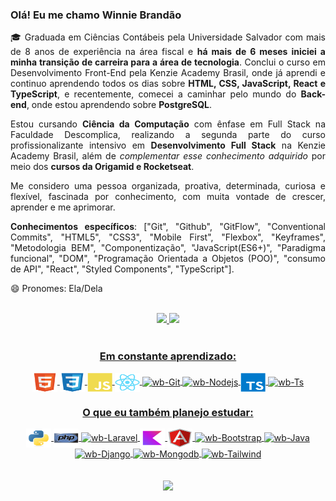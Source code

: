 ### Olá! Eu me chamo Winnie Brandão

<p align="justify">🎓 Graduada em Ciências Contábeis pela Universidade Salvador com mais de 8 anos de experiência na área fiscal e <b>há mais de 6 meses iniciei a minha transição de carreira para a área de tecnologia</b>. Conclui o curso em Desenvolvimento Front-End pela Kenzie Academy Brasil, onde já aprendi e continuo aprendendo todos os dias sobre <b>HTML, CSS, JavaScript, React e TypeScript</b>, e recentemente, comecei a caminhar pelo mundo do <b>Back-end</b>, onde estou aprendendo sobre <b>PostgreSQL</b>.</p>

<p align="justify">Estou cursando <b>Ciência da Computação</b> com ênfase em Full Stack na Faculdade Descomplica, realizando a segunda parte do curso profissionalizante intensivo em <b>Desenvolvimento Full Stack</b> na Kenzie Academy Brasil, além de <i>complementar esse conhecimento adquirido</i> por meio dos <b>cursos da Origamid e Rocketseat</b>.</p>

<p align="justify">Me considero uma pessoa organizada, proativa, determinada, curiosa e flexível, fascinada por conhecimento, com muita vontade de crescer, aprender e me aprimorar.</p>

<p align="justify"><b>Conhecimentos específicos</b>: ["Git", "Github", "GitFlow", "Conventional Commits", "HTML5", "CSS3", "Mobile First", "Flexbox", "Keyframes", "Metodologia BEM", "Componentização", "JavaScript(ES6+)", "Paradigma funcional", "DOM", "Programação Orientada a Objetos (POO)", "consumo de API", "React", "Styled Components", "TypeScript"].
</p>
<p>😄 Pronomes: Ela/Dela</p>

<br>
<div align="center">
  <a href="https://github.com/Winniebran">
  <img height="150em" src="https://github-readme-stats.vercel.app/api?username=Winniebran&show_icons=true&theme=tokyonight&include_all_commits=true&count_private=true"/>
  <img height="150em" src="https://github-readme-stats.vercel.app/api/top-langs/?username=Winniebran&layout=compact&langs_count=7&theme=tokyonight"/>
    <br>
</div>

<div style="inline-block" align="center"><br>
  <div border="none">
    <h3> Em constante aprendizado: </h3>
    <div>
      <img align="center" alt="wb-HTML" height="30" width="40" src="https://raw.githubusercontent.com/devicons/devicon/master/icons/html5/html5-original.svg">
    <img align="center" alt="wb-CSS" height="30" width="40" src="https://raw.githubusercontent.com/devicons/devicon/master/icons/css3/css3-original.svg">
    <img align="center" alt="wb-Js" height="30" width="40" src="https://raw.githubusercontent.com/devicons/devicon/master/icons/javascript/javascript-plain.svg">
    <img align="center" alt="wb-React" height="30" width="40" src="https://raw.githubusercontent.com/devicons/devicon/master/icons/react/react-original.svg">
    <img align="center" alt="wb-Git" height="30" width="40" src="https://cdn.jsdelivr.net/gh/devicons/devicon/icons/git/git-original.svg" />
    <img align="center" alt="wb-Nodejs" height="30" width="40" src="https://cdn.jsdelivr.net/gh/devicons/devicon/icons/nodejs/nodejs-original.svg" />
    <img align="center" alt="wb-Ts" height="30" width="40" src="https://raw.githubusercontent.com/devicons/devicon/master/icons/typescript/typescript-plain.svg">
      <img align="center" alt="wb-Ts" height="30" width="40" src="https://cdn.jsdelivr.net/gh/devicons/devicon/icons/postgresql/postgresql-original-wordmark.svg">
    </div>
  </div>
  
  <div>
    <h3> O que eu também planejo estudar: </h3>
    <div>
      <img align="center" alt="wb-Python" height="30" width="40" src="https://raw.githubusercontent.com/devicons/devicon/master/icons/python/python-original.svg">
      <img align="center" alt="wb-Php" height="30" width="40" src="https://raw.githubusercontent.com/devicons/devicon/master/icons/php/php-original.svg">
      <img align="center" alt="wb-Laravel" height="30" width="40" src="https://cdn.jsdelivr.net/gh/devicons/devicon/icons/laravel/laravel-plain-wordmark.svg" />
      <img align="center" alt="wb-Kotlin" height="30" width="40" src="https://raw.githubusercontent.com/devicons/devicon/master/icons/kotlin/kotlin-original.svg">
      <img align="center" alt="wb-Angularjs" height="30" width="40" src="https://raw.githubusercontent.com/devicons/devicon/master/icons/angularjs/angularjs-original.svg">
      <img align="center" alt="wb-Bootstrap" height="30" width="40" src="https://cdn.jsdelivr.net/gh/devicons/devicon/icons/bootstrap/bootstrap-plain.svg" />
      <img align="center" alt="wb-Java" height="30" width="40" src="https://cdn.jsdelivr.net/gh/devicons/devicon/icons/java/java-original.svg" />
      <img align="center" alt="wb-Django" height="30" width="40" src="https://cdn.jsdelivr.net/gh/devicons/devicon/icons/django/django-plain.svg" />
      <img align="center" alt="wb-Mongodb" height="30" width="40" src="https://cdn.jsdelivr.net/gh/devicons/devicon/icons/mongodb/mongodb-original.svg" />
      <img align="center" alt="wb-Tailwind" height="30" width="40" src="https://cdn.jsdelivr.net/gh/devicons/devicon/icons/tailwindcss/tailwindcss-plain.svg" />
    </div>
    
  </div>
</div>
  <br>
  <br>
<div align="center">
<a href="https://www.linkedin.com/in/winnie-brand%C3%A3o-76750b84/" target="_blank"><img src="https://img.shields.io/badge/-LinkedIn-%230077B5?style=for-the-badge&logo=linkedin&logoColor=white" target="_blank"></a> 
</div>
